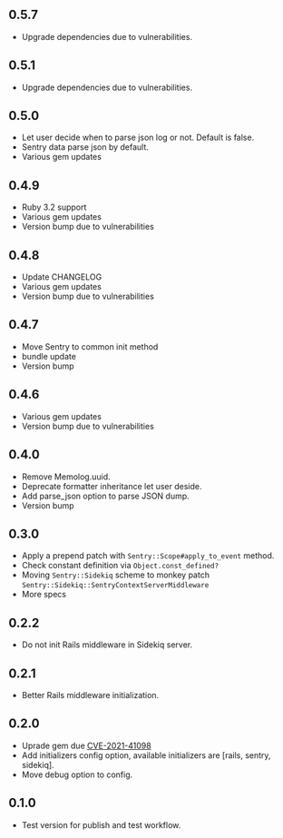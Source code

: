 ## 0.5.7
- Upgrade dependencies due to vulnerabilities.

## 0.5.1
- Upgrade dependencies due to vulnerabilities.

## 0.5.0
- Let user decide when to parse json log or not. Default is false.
- Sentry data parse json by default.
- Various gem updates

## 0.4.9
- Ruby 3.2 support
- Various gem updates
- Version bump due to vulnerabilities

## 0.4.8
- Update CHANGELOG
- Various gem updates
- Version bump due to vulnerabilities

## 0.4.7
- Move Sentry to common init method
- bundle update
- Version bump

## 0.4.6
- Various gem updates
- Version bump due to vulnerabilities

## 0.4.0
- Remove Memolog.uuid.
- Deprecate formatter inheritance let user deside.
- Add parse_json option to parse JSON dump.
- Version bump

## 0.3.0

- Apply a prepend patch with `Sentry::Scope#apply_to_event` method.
- Check constant definition via `Object.const_defined?`
- Moving `Sentry::Sidekiq` scheme to monkey patch `Sentry::Sidekiq::SentryContextServerMiddleware`
- More specs

## 0.2.2

- Do not init Rails middleware in Sidekiq server.

## 0.2.1

- Better Rails middleware initialization.

## 0.2.0

- Uprade gem due [CVE-2021-41098](https://github.com/advisories/GHSA-2rr5-8q37-2w7h)
- Add initializers config option, available initializers are [rails, sentry, sidekiq].
- Move debug option to config.

## 0.1.0

- Test version for publish and test workflow.
